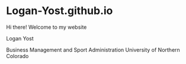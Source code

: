 # Logan-Yost.github.io

Hi there! Welcome to my website


Logan Yost

Business Management and Sport Administration
University of Northern Colorado
